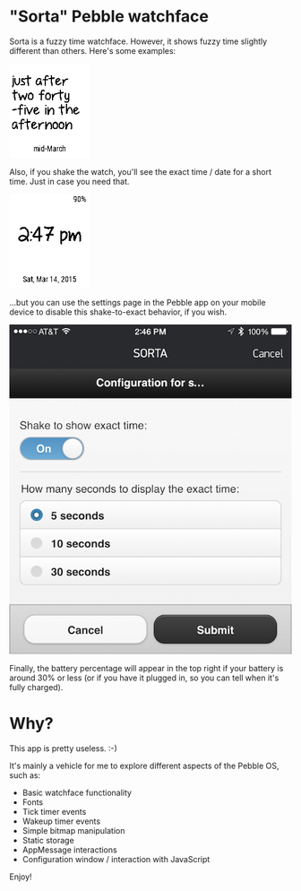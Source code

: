 # "Sorta" Pebble watchface

Sorta is a fuzzy time watchface.  However, it shows fuzzy time
slightly different than others.  Here's some examples:

![Sorta1](https://raw.githubusercontent.com/jsquyres/pebble-sorta/master/screenshots/sorta-just-after-245-afternoon.png)

Also, if you shake the watch, you'll see the exact time / date for a
short time.  Just in case you need that.

![Sorta-exact](https://raw.githubusercontent.com/jsquyres/pebble-sorta/master/screenshots/sorta-247pm.png)

...but you can use the settings page in the Pebble app on your mobile
device to disable this shake-to-exact behavior, if you wish.

![Settings](https://raw.githubusercontent.com/jsquyres/pebble-sorta/master/screenshots/sorta-settings-small.png)

Finally, the battery percentage will appear in the top right if your
battery is around 30% or less (or if you have it plugged in, so you
can tell when it's fully charged).

# Why?

This app is pretty useless.  :-)

It's mainly a vehicle for me to explore different aspects of the
Pebble OS, such as:

* Basic watchface functionality
* Fonts
* Tick timer events
* Wakeup timer events
* Simple bitmap manipulation
* Static storage
* AppMessage interactions
* Configuration window / interaction with JavaScript

Enjoy!
